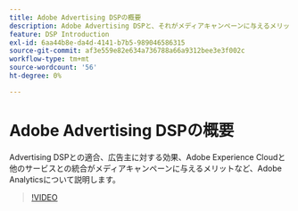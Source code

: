 ```yaml
---
title: Adobe Advertising DSPの概要
description: Adobe Advertising DSPと、それがメディアキャンペーンに与えるメリットについて説明します。
feature: DSP Introduction
exl-id: 6aa44b8e-da4d-4141-b7b5-989046586315
source-git-commit: af3e559e82e634a736788a66a9312bee3e3f002c
workflow-type: tm+mt
source-wordcount: '56'
ht-degree: 0%

---
```


# Adobe Advertising DSPの概要

Advertising DSPとの適合、広告主に対する効果、Adobe Experience Cloudと他のサービスとの統合がメディアキャンペーンに与えるメリットなど、Adobe Analyticsについて説明します。

>[!VIDEO](https://video.tv.adobe.com/v/339200)
